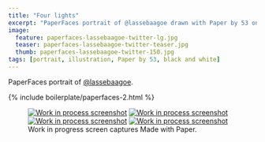 ```yaml
---
title: "Four lights"
excerpt: "PaperFaces portrait of @lassebaagoe drawn with Paper by 53 on an iPad."
image: 
  feature: paperfaces-lassebaagoe-twitter-lg.jpg
  teaser: paperfaces-lassebaagoe-twitter-teaser.jpg
  thumb: paperfaces-lassebaagoe-twitter-150.jpg
tags: [portrait, illustration, Paper by 53, black and white]
---
```


PaperFaces portrait of [@lassebaagoe](http://twitter.com/lassebaagoe).

{% include boilerplate/paperfaces-2.html %}

<figure class="third">
  <a href="{{ site.url }}/assets/images/paperfaces-lassebaagoe-process-1-lg.jpg"><img src="{{ site.url }}/assets/images/paperfaces-lassebaagoe-process-1-600.jpg" alt="Work in process screenshot"></a>
  <a href="{{ site.url }}/assets/images/paperfaces-lassebaagoe-process-2-lg.jpg"><img src="{{ site.url }}/assets/images/paperfaces-lassebaagoe-process-2-600.jpg" alt="Work in process screenshot"></a>
  <a href="{{ site.url }}/assets/images/paperfaces-lassebaagoe-process-3-lg.jpg"><img src="{{ site.url }}/assets/images/paperfaces-lassebaagoe-process-3-600.jpg" alt="Work in process screenshot"></a>
  <a href="{{ site.url }}/assets/images/paperfaces-lassebaagoe-process-4-lg.jpg"><img src="{{ site.url }}/assets/images/paperfaces-lassebaagoe-process-4-600.jpg" alt="Work in process screenshot"></a>
  <figcaption>Work in progress screen captures Made with Paper.</figcaption>
</figure>